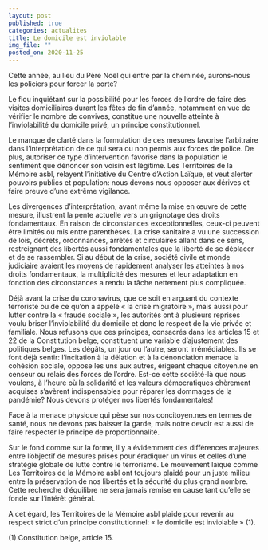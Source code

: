 ```yaml
---
layout: post
published: true
categories: actualites
title: Le domicile est inviolable
img_file: ""
posted_on: 2020-11-25
---
```

Cette année, au lieu du Père Noël qui entre par la cheminée, aurons-nous les policiers pour forcer la porte?

Le flou inquiétant sur la possibilité pour les forces de l’ordre de faire des visites domiciliaires durant les fêtes de fin d’année, notamment en vue de vérifier le nombre de convives, constitue une nouvelle atteinte à l’inviolabilité du domicile privé, un principe constitutionnel.

Le manque de clarté dans la formulation de ces mesures favorise l’arbitraire dans l’interprétation de ce qui sera ou non permis aux forces de police. De plus, autoriser ce type d’intervention favorise dans la population le sentiment que dénoncer son voisin est légitime. Les Territoires de la Mémoire asbl, relayent l’initiative du Centre d’Action Laïque, et veut alerter pouvoirs publics et population: nous devons nous opposer aux dérives et faire preuve d’une extrême vigilance.

Les divergences d’interprétation, avant même la mise en œuvre de cette mesure, illustrent la pente actuelle vers un grignotage des droits fondamentaux. En raison de circonstances exceptionnelles, ceux-ci peuvent être limités ou mis entre parenthèses. La crise sanitaire a vu une succession de lois, décrets, ordonnances, arrêtés et circulaires allant dans ce sens, restreignant des libertés aussi fondamentales que la liberté de se déplacer et de se rassembler. Si au début de la crise, société civile et monde judiciaire avaient les moyens de rapidement analyser les atteintes à nos droits fondamentaux, la multiplicité des mesures et leur adaptation en fonction des circonstances a rendu la tâche nettement plus compliquée.

Déjà avant la crise du coronavirus, que ce soit en arguant du contexte terroriste ou de ce qu’on a appelé « la crise migratoire », mais aussi pour lutter contre la « fraude sociale », les autorités ont à plusieurs reprises voulu briser l’inviolabilité du domicile et donc le respect de la vie privée et familiale. Nous refusons que ces principes, consacrés dans les articles 15 et 22 de la Constitution belge, constituent une variable d’ajustement des politiques belges. Les dégâts, un jour ou l’autre, seront irrémédiables. Ils se font déjà sentir: l’incitation à la délation et à la dénonciation menace la cohésion sociale, oppose les uns aux autres, érigeant chaque citoyen.ne en censeur ou relais des forces de l’ordre. Est-ce cette société-là que nous voulons, à l’heure où la solidarité et les valeurs démocratiques chèrement acquises s’avèrent indispensables pour réparer les dommages de la pandémie? Nous devons protéger nos libertés fondamentales!

Face à la menace physique qui pèse sur nos concitoyen.nes en termes de santé, nous ne devons pas baisser la garde, mais notre devoir est aussi de faire respecter le principe de proportionnalité.

Sur le fond comme sur la forme, il y a évidemment des différences majeures entre l’objectif de mesures prises pour éradiquer un virus et celles d’une stratégie globale de lutte contre le terrorisme. Le mouvement laïque comme Les Territoires de la Mémoire asbl ont toujours plaidé pour un juste milieu entre la préservation de nos libertés et la sécurité du plus grand nombre. Cette recherche d’équilibre ne sera jamais remise en cause tant qu’elle se fonde sur l’intérêt général.

A cet égard, les Territoires de la Mémoire asbl plaide pour revenir au respect strict d’un principe constitutionnel: « le domicile est inviolable » (1).

 

(1) Constitution belge, article 15.